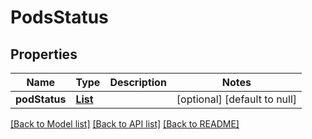 # PodsStatus
## Properties

Name | Type | Description | Notes
------------ | ------------- | ------------- | -------------
**podStatus** | [**List**](PodStatus.md) |  | [optional] [default to null]

[[Back to Model list]](../README.md#documentation-for-models) [[Back to API list]](../README.md#documentation-for-api-endpoints) [[Back to README]](../README.md)

